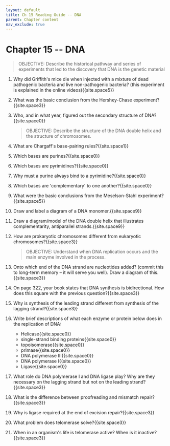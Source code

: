 ```yaml
---
layout: default
title: Ch 15 Reading Guide -- DNA
parent: Chapter content
nav_exclude: true
---
```



# Chapter 15 -- DNA

> OBJECTIVE: Describe the historical pathway and series of experiments that led to the discovery that DNA is the genetic material

1. Why did Griffith's mice die when injected with a mixture of dead pathogenic bacteria and live non-pathogenic bacteria? (this experiment is explained in the online videos){{site.space5}}
2. What was the basic conclusion from the Hershey-Chase experiment?{{site.space3}}
3. Who, and in what year, figured out the secondary structure of DNA?{{site.space0}}

    > OBJECTIVE: Describe the structure of the DNA double helix and the structure of chromosomes.

4. What are Chargaff's base-pairing rules?{{site.space1}}
4. Which bases are purines?{{site.space0}}
5. Which bases are pyrimidines?{{site.space0}}
6. Why must a purine always bind to a pyrimidine?{{site.space0}}
7. Which bases are 'complementary' to one another?{{site.space0}}
8. What were the basic conclusions from the Meselson-Stahl experiment?{{site.space5}}
9. Draw and label a diagram of a DNA monomer.{{site.space9}}
10. Draw a diagram/model of the DNA double helix that illustrates complementarity, antiparallel strands.{{site.space9}}
11. How are prokaryotic chromosomes different from eukaryotic chromosomes?{{site.space3}}

    > OBJECTIVE: Understand when DNA replication occurs and the main enzyme involved in the process.  

9. Onto which end of the DNA strand are nucleotides added? (commit this to long-term memory – it will serve you well). Draw a diagram of this.{{site.space3}}
10. On page 322, your book states that DNA synthesis is bidirectional. How does this square with the previous question?{{site.space3}}
11. Why is synthesis of the leading strand different from synthesis of the lagging strand?{{site.space3}}
12. Write brief descriptions of what each enzyme or protein below does in the replication of DNA:
    * Helicase{{site.space0}}
    * single-strand binding proteins{{site.space0}}
    * topoisomerase{{site.space0}}
    * primase{{site.space0}}
    * DNA polymerase III{{site.space0}}
    * DNA polymerase I{{site.space0}}
    * Ligase{{site.space0}}
13. What role do DNA polymerase I and DNA ligase play? Why are they necessary on the lagging strand but not on the leading strand?{{site.space3}}
14. What is the difference between proofreading and mismatch repair?{{site.space3}}
15. Why is ligase required at the end of excision repair?{{site.space3}}
16. What problem does telomerase solve?{{site.space3}}
17. When in an organism's life is telomerase active? When is it inactive?{{site.space3}}
